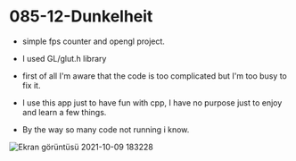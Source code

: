 # 085-12-Dunkelheit

- simple fps counter and opengl project.
- I used GL/glut.h library

- first of all I'm aware that the code is too complicated but I'm too busy to fix it. 
- I use this app just to have fun with cpp, I have no purpose just to enjoy and learn a few things.



- By the way so many code not running i know.




![Ekran görüntüsü 2021-10-09 183228](https://user-images.githubusercontent.com/66999194/136664885-7b89c6d7-ed8c-4cbf-b937-6fc8c70cc5b0.png)
